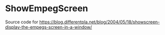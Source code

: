 # ShowEmpegScreen

Source code for https://blog.differentpla.net/blog/2004/05/18/showscreen-display-the-empegs-screen-in-a-window/
